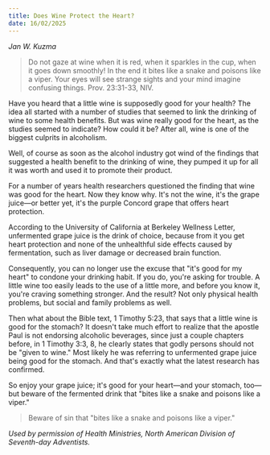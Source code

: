 ```yaml
---
title: Does Wine Protect the Heart?
date: 16/02/2025
---
```


_Jan W. Kuzma_

> <p></p>
> Do not gaze at wine when it is red, when it sparkles in the cup, when it goes down smoothly! In the end it bites like a snake and poisons like a viper. Your eyes will see strange sights and your mind imagine confusing things. Prov. 23:31-33, NIV.

Have you heard that a little wine is supposedly good for your health? The idea all started with a number of studies that seemed to link the drinking of wine to some health benefits. But was wine really good for the heart, as the studies seemed to indicate? How could it be? After all, wine is one of the biggest culprits in alcoholism.

Well, of course as soon as the alcohol industry got wind of the findings that suggested a health benefit to the drinking of wine, they pumped it up for all it was worth and used it to promote their product.

For a number of years health researchers questioned the finding that wine was good for the heart. Now they know why. It's not the wine, it's the grape juice—or better yet, it's the purple Concord grape that offers heart protection.

According to the University of California at Berkeley Wellness Letter, unfermented grape juice is the drink of choice, because from it you get heart protection and none of the unhealthful side effects caused by fermentation, such as liver damage or decreased brain function.

Consequently, you can no longer use the excuse that "it's good for my heart" to condone your drinking habit. If you do, you're asking for trouble. A little wine too easily leads to the use of a little more, and before you know it, you're craving something stronger. And the result? Not only physical health problems, but social and family problems as well.

Then what about the Bible text, 1 Timothy 5:23, that says that a little wine is good for the stomach? It doesn't take much effort to realize that the apostle Paul is not endorsing alcoholic beverages, since just a couple chapters before, in 1 Timothy 3:3, 8, he clearly states that godly persons should not be "given to wine." Most likely he was referring to unfermented grape juice being good for the stomach. And that's exactly what the latest research has confirmed.

So enjoy your grape juice; it's good for your heart—and your stomach, too—but beware of the fermented drink that "bites like a snake and poisons like a viper."

> <callout></callout>
> Beware of sin that "bites like a snake and poisons like a viper."

_Used by permission of Health Ministries, North American Division of Seventh-day Adventists._